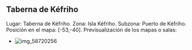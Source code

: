 ## Taberna de Kéfriho
Lugar: Taberna de Kéfriho.
Zona: Isla Kéfriho.
Subzona: Puerto de Kéfriho.
Posición en el mapa: [-53,-40].
Previsualización de los mapas o salas:
- ![img_58720256](https://media.discordapp.net/attachments/1115311447145193482/1115361616616226886/58720256.jpg)